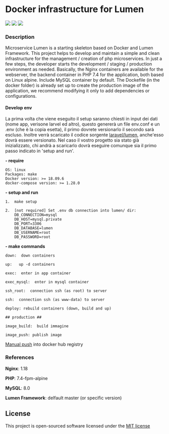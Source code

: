 # Docker infrastructure for Lumen 

![](https://img.shields.io/badge/version-1.0-green.svg)
![](https://img.shields.io/badge/docker--compose-build-blue.svg)
![](https://img.shields.io/badge/docker-build-blue.svg)

### Description

Microservice Lumen is a starting skeleton based on Docker and Lumen Framework. This project helps to develop and maintain a simple and clean infrastructure for the management / creation of php microservices. In just a few steps, the developer starts the development / staging / production environment as needed.
Basically, the Nginx containers are available for the webserver, the backend container in PHP 7.4 for the application, both based on Linux alpine. Include MySQL container by default.
The Dockefile (in the docker folder) is already set up to create the production image of the application, we recommend modifying it only to add dependencies or configurations.

#### Develop env

La prima volta che viene eseguito il setup saranno chiesti in input dei dati (nome app, verisone larvel ed altro), questo genererà un file env.conf e un .env (che è la copia esetta), il primo dovrete versionarlo il secondo sarà escluso. Inoltre verrà scaricato il codice sorgente [laravel/lumen](https://github.com/laravel/lumen/), anche'esso dovrà essere versionato. Nel caso il vostro progetto sia stato già inizializzato, chi andrà a scaricarlo dovrà eseguire comunque sia il primo passo indicato in 'setup and run'.

**- require**
    
    OS: linux
    Packages: make
    Docker version: >= 18.09.6
    docker-compose version: >= 1.28.0

**- setup and run**

    1.  make setup

    2.  [not required] Set .env db connection into lumen/ dir:
        DB_CONNECTION=mysql
        DB_HOST=mysql.private
        DB_PORT=3306
        DB_DATABASE=lumen
        DB_USERNAME=root
        DB_PASSWORD=root
    
    
**- make commands**

    down:  down containers

    up:   up -d containers

    exec:  enter in app container

    exec_mysql:  enter in mysql container

    ssh_root:  connection ssh (as root) to server

    ssh:  connection ssh (as www-data) to server

    deploy: rebuild containers (down, build and up)

    ## production ##

    image_build:  build immagine

    image_push: publish image


[Manual push](https://docs.docker.com/engine/reference/commandline/push/) into docker hub registry

### References 
    
**Nginx**: 1.18

**PHP**: 7.4-fpm-alpine

**MySQL**: 8.0

**Lumen Framework**: delfault master (or specific version)

## License

This project is open-sourced software licensed under the [MIT license](http://opensource.org/licenses/MIT)
